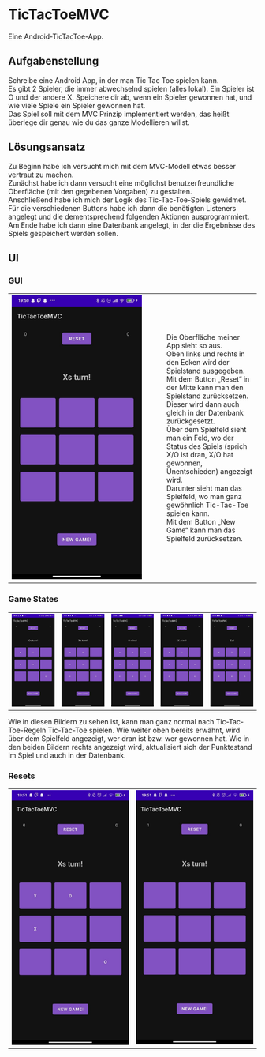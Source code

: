# TicTacToeMVC
Eine Android-TicTacToe-App.


## Aufgabenstellung
Schreibe eine Android App, in der man Tic Tac Toe spielen kann.</br>
Es gibt 2 Spieler, die immer abwechselnd spielen (alles lokal). Ein Spieler ist O und der andere X. Speichere dir ab, wenn ein Spieler gewonnen hat, und wie viele Spiele ein Spieler gewonnen hat.</br>
Das Spiel soll mit dem MVC Prinzip implementiert werden, das heißt überlege dir genau wie du das ganze Modellieren willst.


## Lösungsansatz
Zu Beginn habe ich versucht mich mit dem MVC-Modell etwas besser vertraut zu machen.</br>
Zunächst habe ich dann versucht eine möglichst benutzerfreundliche Oberfläche (mit den gegebenen Vorgaben) zu gestalten.</br>
Anschließend habe ich mich der Logik des Tic-Tac-Toe-Spiels gewidmet.</br>
Für die verschiedenen Buttons habe ich dann die benötigten Listeners angelegt und die dementsprechend folgenden Aktionen ausprogrammiert.</br>
Am Ende habe ich dann eine Datenbank angelegt, in der die Ergebnisse des Spiels gespeichert werden sollen.

## UI

### GUI
<table>
  <tr>
    <td width="300" height="576">
      <img src="readmeDocs/ui.png" width="264" height="576">
    </td>
    <td>
      Die Oberfläche meiner App sieht so aus.</br>
      Oben links und rechts in den Ecken wird der Spielstand ausgegeben. Mit dem Button „Reset“ in der Mitte kann man den Spielstand zurücksetzen. Dieser wird dann auch gleich in der Datenbank zurückgesetzt.</br>
      Über dem Spielfeld sieht man ein Feld, wo der Status des Spiels (sprich X/O ist dran, X/O hat gewonnen, Unentschieden) angezeigt wird.</br>
      Darunter sieht man das Spielfeld, wo man ganz gewöhnlich Tic-Tac-Toe spielen kann.</br>
      Mit dem Button „New Game“ kann man das Spielfeld zurücksetzen.
    </td>
  </tr>
</table>
  
### Game States
<table>
  <tr>
    <td width="20%">
      <img src="readmeDocs/oturn.png">
    </td>
    <td width="20%">
      <img src="readmeDocs/xturn.png">
    </td>
    <td width="20%">
      <img src="readmeDocs/owin.png">
    </td>
    <td width="20%">
      <img src="readmeDocs/xwin.png">
    </td>
    <td width="20%">
      <img src="readmeDocs/temp.png">
    </td>
  </tr>
</table>
Wie in diesen Bildern zu sehen ist, kann man ganz normal nach Tic-Tac-Toe-Regeln Tic-Tac-Toe spielen. Wie weiter oben bereits erwähnt, wird über dem Spielfeld angezeigt, wer dran ist bzw. wer gewonnen hat. Wie in den beiden Bildern rechts angezeigt wird, aktualisiert sich der Punktestand im Spiel und auch in der Datenbank.

### Resets
<table>
  <tr>
    <td width="50%">
      <img src="readmeDocs/resetScore.png">
    </td>
    <td width="50%">
      <img src="readmeDocs/resetGame.png">
    </td>
  </tr>
</table>
